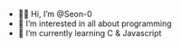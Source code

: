 - 👋🏼 Hi, I’m @Seon-0
- 👀 I’m interested in all about programming
- 🌱 I’m currently learning C & Javascript

<!---
Seon-0/Seon-0 is a ✨ special ✨ repository because its `README.md` (this file) appears on your GitHub profile.
You can click the Preview link to take a look at your changes.
--->
